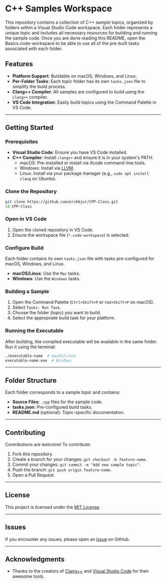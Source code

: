 # C++ Samples Workspace

This repository contains a collection of C++ sample topics, organized by folders within a Visual Studio Code workspace. Each folder represents a unique topic and includes all necessary resources for building and running the sample code.
Once you are done reading this README, open the Basics.code-workspace to be able to use all of the pre-built tasks associated with each folder.

## Features
- **Platform Support**: Buildable on macOS, Windows, and Linux.
- **Per-Folder Tasks**: Each topic folder has its own `tasks.json` file to simplify the build process.
- **Clang++ Compiler**: All samples are configured to build using the `clang++` compiler.
- **VS Code Integration**: Easily build topics using the Command Palette in VS Code.

---

## Getting Started

### Prerequisites
- **Visual Studio Code**: Ensure you have VS Code installed.
- **C++ Compiler**: Install `clang++` and ensure it is in your system's PATH.
  - macOS: Pre-installed or install via Xcode command-line tools.
  - Windows: Install via [LLVM](https://llvm.org/).
  - Linux: Install via your package manager (e.g., `sudo apt install clang` on Ubuntu).

### Clone the Repository
```bash
git clone https://github.com/erikbjur/CPP-Class.git
cd CPP-Class
```

### Open in VS Code
1. Open the cloned repository in VS Code.
2. Ensure the workspace file (`*.code-workspace`) is selected.

### Configure Build
Each folder contains its own `tasks.json` file with tasks pre-configured for macOS, Windows, and Linux.

- **macOS/Linux**: Use the `Mac` tasks.
- **Windows**: Use the `Windows` tasks.

### Building a Sample
1. Open the Command Palette (`Ctrl+Shift+P` or `Cmd+Shift+P` on macOS).
2. Select `Tasks: Run Task`.
3. Choose the folder (topic) you want to build.
4. Select the appropriate build task for your platform.

### Running the Executable
After building, the compiled executable will be available in the same folder. Run it using the terminal:
```bash
./executable-name  # macOS/Linux
executable-name.exe  # Windows
```

---

## Folder Structure
Each folder corresponds to a sample topic and contains:
- **Source Files**: `.cpp` files for the sample code.
- **tasks.json**: Pre-configured build tasks.
- **README.md** (optional): Topic-specific documentation.

---

## Contributing
Contributions are welcome! To contribute:
1. Fork this repository.
2. Create a branch for your changes: `git checkout -b feature-name`.
3. Commit your changes: `git commit -m "Add new sample topic"`.
4. Push the branch: `git push origin feature-name`.
5. Open a Pull Request.

---

## License
This project is licensed under the [MIT License](LICENSE).

---

## Issues
If you encounter any issues, please open an [issue](https://github.com/erikbjur/CPP-Class/issues) on GitHub.

---

## Acknowledgments
- Thanks to the creators of [Clang++](https://clang.llvm.org/) and [Visual Studio Code](https://code.visualstudio.com/) for their awesome tools.
